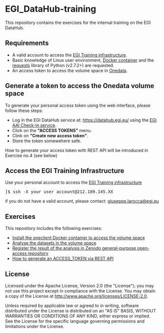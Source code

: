 # EGI_DataHub-training

This repository contains the exercises for the internal training on the EGI DataHub.

## Requirements

* A valid account to access the [EGI Training infrastructure](https://wiki.egi.eu/wiki/Training_infrastructure).
* Basic knowledge of Linux user environment, [Docker container](https://docs.docker.com/engine/reference/commandline/container/) and the [requests](http://docs.python-requests.org/en/v2.7.0/) library of Python (v2.7.2+) are requested.
* An access token to access the volume space in [Onedata](https://onedata.org/).

## Generate a token to access the Onedata volume space

To generate your personal access token using the web interface, please follow these steps:
* Log in the EGI DataHub service at: https://datahub.egi.eu/ using the [EGI AAI Check-In service](https://www.egi.eu/services/check-in/).
* Click on the <b>"ACCESS TOKENS"</b> menu.
* Clink on <b>"Create new access token"</b>.
* Store the token somewehere safe.

How to generate your access token with REST API will be introduced in Exercise no.4 (see below)

## Access the EGI Training Infrastructure
Use your personal account to access the [EGI Training infrastructure](https://wiki.egi.eu/wiki/Training_infrastructure)

<pre>
]$ ssh -X your_user_account@212.189.145.XX
</pre>

if you do not have a valid account, please contact: giuseppe.larocca@egi.eu

## Exercises

This repository includes the following exercises:
- [Install the oneclient Docker container to access the volume space](Exercise_01)
- [Analyse the datasets in the volume space](Exercise_02)
- [Register the result of the analysis in Zenodo general-purpose open-access repository](Exercise_03)
- [How to generate an ACCESS_TOKEN via REST API](Exercise_04)

## License
Licensed under the Apache License, Version 2.0 (the "License"); you may not use this project except in compliance with the License. You may obtain a copy of the License at http://www.apache.org/licenses/LICENSE-2.0.

Unless required by applicable law or agreed to in writing, software distributed under the License is distributed on an "AS IS" BASIS, WITHOUT WARRANTIES OR CONDITIONS OF ANY KIND, either express or implied. See the License for the specific language governing permissions and limitations under the License.

